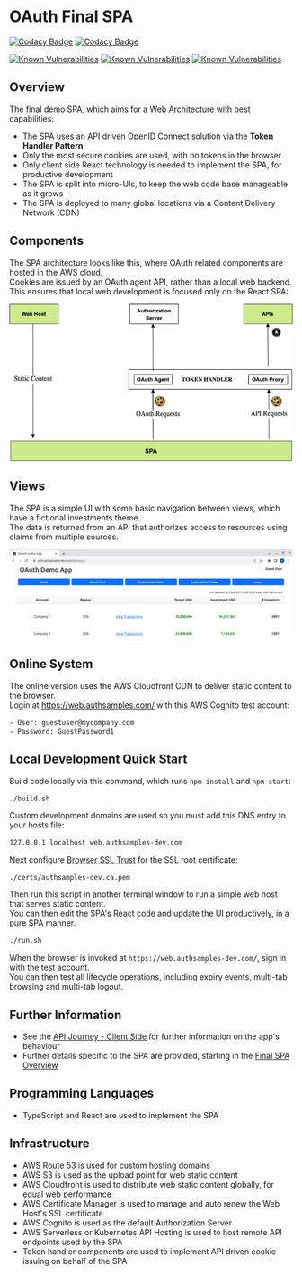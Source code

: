 # OAuth Final SPA

[![Codacy Badge](https://api.codacy.com/project/badge/Grade/b8102db7e793492ca3d13fff4573f090)](https://app.codacy.com/gh/gary-archer/oauth.websample.final?utm_source=github.com&utm_medium=referral&utm_content=gary-archer/oauth.websample.final&utm_campaign=Badge_Grade)
[![Codacy Badge](https://app.codacy.com/project/badge/Grade/f2c5ede8739440599096fc25010ab6f6)](https://www.codacy.com/gh/gary-archer/oauth.websample.final/dashboard?utm_source=github.com&amp;utm_medium=referral&amp;utm_content=gary-archer/oauth.websample.final&amp;utm_campaign=Badge_Grade)
 
[![Known Vulnerabilities](https://snyk.io/test/github/gary-archer/oauth.websample.final/badge.svg?targetFile=spa/package.json)](https://snyk.io/test/github/gary-archer/oauth.websample.final?targetFile=spa/package.json)
[![Known Vulnerabilities](https://snyk.io/test/github/gary-archer/oauth.websample.final/badge.svg?targetFile=webhost/package.json)](https://snyk.io/test/github/gary-archer/oauth.websample.final?targetFile=webhost/package.json)
[![Known Vulnerabilities](https://snyk.io/test/github/gary-archer/oauth.websample.final/badge.svg?targetFile=cloudfront-extensions/package.json)](https://snyk.io/test/github/gary-archer/oauth.websample.final?targetFile=cloudfront-extensions/package.json)

## Overview

The final demo SPA, which aims for a [Web Architecture](https://authguidance.com/web-architecture-goals/) with best capabilities:

- The SPA uses an API driven OpenID Connect solution via the **Token Handler Pattern**
- Only the most secure cookies are used, with no tokens in the browser
- Only client side React technology is needed to implement the SPA, for productive development
- The SPA is split into micro-UIs, to keep the web code base manageable as it grows
- The SPA is deployed to many global locations via a Content Delivery Network (CDN)

## Components

The SPA architecture looks like this, where OAuth related components are hosted in the AWS cloud.\
Cookies are issued by an OAuth agent API, rather than a local web backend.\
This ensures that local web development is focused only on the React SPA:

![SPA Architecture](./doc/spa-architecture.png)

## Views

The SPA is a simple UI with some basic navigation between views, which have a fictional investments theme.\
The data is returned from an API that authorizes access to resources using claims from multiple sources.

![SPA Views](./doc/spa-views.png)

## Online System

The online version uses the AWS Cloudfront CDN to deliver static content to the browser.\
Login at https://web.authsamples.com/ with this AWS Cognito test account:

```text
- User: guestuser@mycompany.com
- Password: GuestPassword1
```

## Local Development Quick Start

Build code locally via this command, which runs `npm install` and `npm start`:

```bash
./build.sh
```

Custom development domains are used so you must add this DNS entry to your hosts file:

```bash
127.0.0.1 localhost web.authsamples-dev.com
```

Next configure [Browser SSL Trust](https://authguidance.com/2017/11/11/developer-ssl-setup#browser) for the SSL root certificate:

```
./certs/authsamples-dev.ca.pem
```

Then run this script in another terminal window to run a simple web host that serves static content.\
You can then edit the SPA's React code and update the UI productively, in a pure SPA manner.

```bash
./run.sh
```

When the browser is invoked at `https://web.authsamples-dev.com/`, sign in with the test account.\
You can then test all lifecycle operations, including expiry events, multi-tab browsing and multi-tab logout.

## Further Information

* See the [API Journey - Client Side](https://authguidance.com/api-journey-client-side/) for further information on the app's behaviour
* Further details specific to the SPA are provided, starting in the [Final SPA Overview](https://authguidance.com/final-spa-overview/)

## Programming Languages

* TypeScript and React are used to implement the SPA

## Infrastructure

* AWS Route 53 is used for custom hosting domains
* AWS S3 is used as the upload point for web static content
* AWS Cloudfront is used to distribute web static content globally, for equal web performance
* AWS Certificate Manager is used to manage and auto renew the Web Host's SSL certificate
* AWS Cognito is used as the default Authorization Server
* AWS Serverless or Kubernetes API Hosting is used to host remote API endpoints used by the SPA
* Token handler components are used to implement API driven cookie issuing on behalf of the SPA

